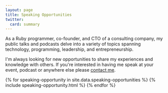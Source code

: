 ```yaml
---
layout: page
title: Speaking Opportunities
twitter:
  card: summary
---
```


As a Ruby programmer, co-founder, and CTO of a consulting company, my public talks and podcasts delve into a variety of topics spanning technology, programming, leadership, and entrepreneurship.

I'm always looking for new opportunities to share my experiences and knowledge with others. If you're interested in having me speak at your event, podcast or anywhere else please [contact me](contact-me).

{% for speaking-opportunity in site.data.speaking-opportunities %}
{% include speaking-opportunity.html %}
{% endfor %}
